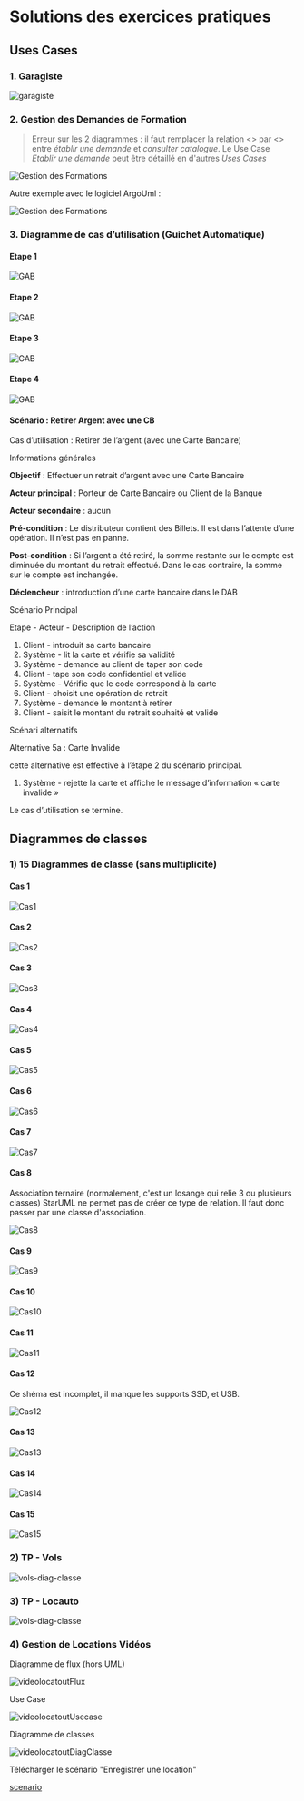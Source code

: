 # Solutions des exercices pratiques

## Uses Cases

### 1. Garagiste

![garagiste](../img/garagiste.png)

### 2. Gestion des Demandes de Formation

>Erreur sur les 2 diagrammes : il faut remplacer la relation \<<include>\>  par \<<extend>\> entre *établir une demande* et *consulter catalogue*. Le Use Case *Etablir une demande* peut être détaillé en d'autres *Uses Cases*

![Gestion des Formations](../img/demandes-formation.png)

Autre exemple avec le logiciel ArgoUml :

![Gestion des Formations](../img/demandes-formation-argo-uml.png)

### 3. Diagramme de cas d’utilisation (Guichet Automatique)

#### Etape 1

![GAB](../img/gab01.png)

#### Etape 2

![GAB](../img/gab02.png)

#### Etape 3

![GAB](../img/gab03.png)

#### Etape 4

![GAB](../img/gab04.png)

#### Scénario : Retirer Argent avec une CB

Cas d’utilisation : Retirer de l’argent (avec une Carte Bancaire)

Informations générales

**Objectif** : Effectuer un retrait d’argent avec une Carte Bancaire

**Acteur principal** : Porteur de Carte Bancaire ou Client de la Banque

**Acteur secondaire** : aucun

**Pré-condition** : Le distributeur contient des Billets. Il est dans l’attente d’une opération. Il n’est pas en panne.

**Post-condition** : Si l’argent a été retiré, la somme restante sur le compte est diminuée du montant du retrait effectué. Dans le cas contraire, la somme sur le compte est inchangée.

**Déclencheur** : introduction d’une carte bancaire dans le DAB

Scénario Principal

Etape - Acteur - Description de l’action

1. Client - introduit sa carte bancaire
2. Système - lit la carte et vérifie sa validité
3. Système - demande au client de taper son code
4. Client - tape son code confidentiel et valide
5. Système - Vérifie que le code correspond à la carte
6. Client - choisit une opération de retrait
7. Système - demande le montant à retirer
8. Client - saisit le montant du retrait souhaité et valide

Scénari alternatifs

Alternative 5a : Carte Invalide

cette alternative est effective à l’étape 2 du scénario principal.

1. Système - rejette la carte et affiche le message d’information « carte invalide »

Le cas d’utilisation se termine.

## Diagrammes de classes

### 1) 15 Diagrammes de classe (sans multiplicité)

#### Cas 1

![Cas1](../img/15-cas-01.png)

#### Cas 2

![Cas2](../img/15-cas-02.png)

#### Cas 3

![Cas3](../img/15-cas-03.png)

#### Cas 4

![Cas4](../img/15-cas-04.png)

#### Cas 5

![Cas5](../img/15-cas-05.png)

#### Cas 6

![Cas6](../img/15-cas-06.png)

#### Cas 7

![Cas7](../img/15-cas-07.png)

#### Cas 8

Association ternaire (normalement, c'est un losange qui relie 3 ou plusieurs classes)
StarUML ne permet pas de créer ce type de relation. Il faut donc passer par une classe d'association.

![Cas8](../img/15-cas-08bis.png)

#### Cas 9

![Cas9](../img/15-cas-09.png)

#### Cas 10

![Cas10](../img/15-cas-10.png)

#### Cas 11

![Cas11](../img/15-cas-11.png)

#### Cas 12

Ce shéma est incomplet, il manque les supports SSD, et USB.

![Cas12](../img/15-cas-12.png)

#### Cas 13

![Cas13](../img/15-cas-13.png)

#### Cas 14

![Cas14](../img/15-cas-14.png)

#### Cas 15

![Cas15](../img/15-cas-15.png)

### 2) TP - Vols

![vols-diag-classe](../img/vols-diag-classe.png)

### 3) TP - Locauto

![vols-diag-classe](../img/locauto-classes.png)

### 4) Gestion de Locations Vidéos

Diagramme de flux (hors UML)

![videolocatoutFlux](../img/locavideo-flux.png)

Use Case

![videolocatoutUsecase](../img/locavideo-use-case.png)

Diagramme de classes

![videolocatoutDiagClasse](../img/locavideo-diag-classe.png)

Télécharger le scénario "Enregistrer une location"

[scenario](scenario-video.pdf)